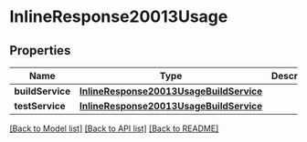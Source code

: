 # InlineResponse20013Usage

## Properties
Name | Type | Description | Notes
------------ | ------------- | ------------- | -------------
**buildService** | [**InlineResponse20013UsageBuildService**](InlineResponse20013UsageBuildService.md) |  | [optional] 
**testService** | [**InlineResponse20013UsageBuildService**](InlineResponse20013UsageBuildService.md) |  | [optional] 

[[Back to Model list]](../README.md#documentation-for-models) [[Back to API list]](../README.md#documentation-for-api-endpoints) [[Back to README]](../README.md)


